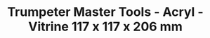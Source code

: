 ---
layout: product
title: "Trumpeter Master Tools - Acryl - Vitrine 117 x 117 x 206 mm"
price: "N/A" 
desc: "N/A"
img_path: "/assets/img/TRU09807.webp"
brand: "N/A"
available: false
special_offer: false
new: false
soon: false
cat: "0N/A"
subcat: "0N/A"
subsubcat: "0N/A"
sifra: "TRU09807"
popular: false
---